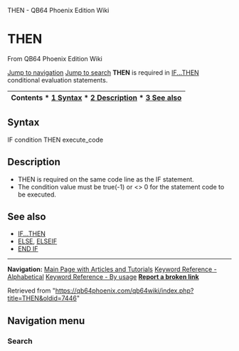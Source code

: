 


THEN - QB64 Phoenix Edition Wiki








# THEN



From QB64 Phoenix Edition Wiki



[Jump to navigation](#mw-head)
[Jump to search](#searchInput)
**THEN** is required in [IF...THEN](/qb64wiki/index.php/IF...THEN "IF...THEN") conditional evaluation statements.


  






| Contents * [1 Syntax](#Syntax) * [2 Description](#Description) * [3 See also](#See_also) |
| --- |


## Syntax


IF condition THEN execute\_code
  




## Description


* THEN is required on the same code line as the IF statement.
* The condition value must be true(-1) or <> 0 for the statement code to be executed.


  




## See also


* [IF...THEN](/qb64wiki/index.php/IF...THEN "IF...THEN")
* [ELSE](/qb64wiki/index.php/ELSE "ELSE"), [ELSEIF](/qb64wiki/index.php/ELSEIF "ELSEIF")
* [END IF](/qb64wiki/index.php/END_IF "END IF")


  






---


**Navigation:**
[Main Page with Articles and Tutorials](/qb64wiki/index.php/Main_Page "Main Page")
[Keyword Reference - Alphabetical](/qb64wiki/index.php/Keyword_Reference_-_Alphabetical "Keyword Reference - Alphabetical")
[Keyword Reference - By usage](/qb64wiki/index.php/Keyword_Reference_-_By_usage "Keyword Reference - By usage")
**[Report a broken link](https://qb64phoenix.com/forum/showthread.php?tid=2800)**  





Retrieved from "<https://qb64phoenix.com/qb64wiki/index.php?title=THEN&oldid=7446>"




## Navigation menu








### Search






















